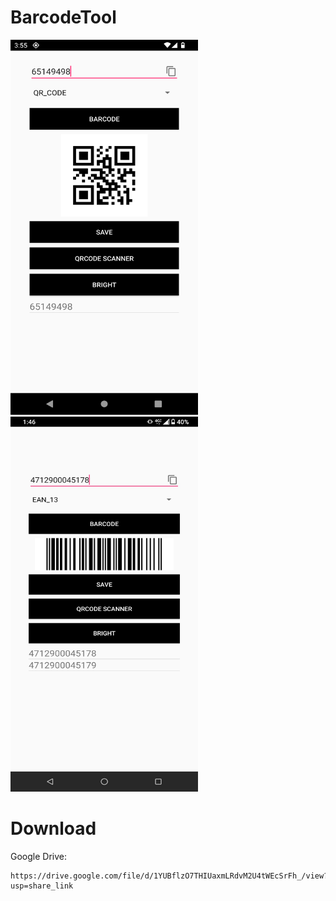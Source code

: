 # BarcodeTool

<img src="Cover.png" width="300" height="600"/> <img src="Cover2.jpg" width="300" height="600"/>

# Download

Google Drive:

    https://drive.google.com/file/d/1YUBflzO7THIUaxmLRdvM2U4tWEcSrFh_/view?usp=share_link
